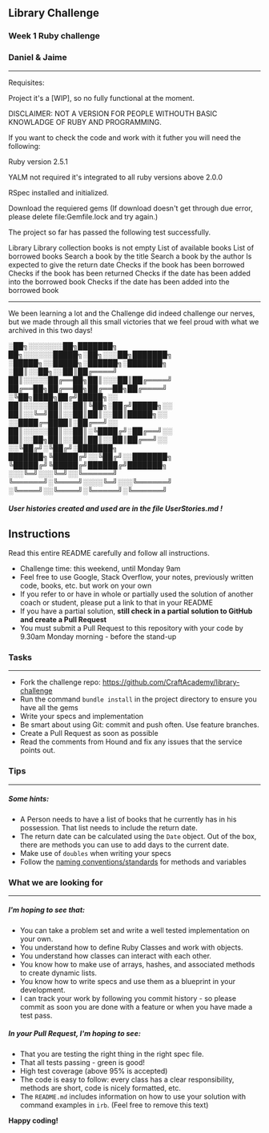## Library Challenge
### Week 1 Ruby challenge

### Daniel & Jaime
-------
Requisites:

Project it's a [WIP], so no fully functional at the moment. 

DISCLAIMER: NOT A VERSION FOR PEOPLE WITHOUTH BASIC KNOWLADGE OF RUBY AND PROGRAMMING.

If you want to check the code and work with it futher you will need the following:

Ruby version 2.5.1

YALM not required it's integrated to all ruby versions above  2.0.0

RSpec installed and initialized.


Download the requiered gems (If download doesn't get through due error, please delete file:Gemfile.lock and try again.)

The project so far has passed the following test successfully.

Library
  Library collection books is not empty
  List of available books
  List of borrowed books
  Search a book by the title
  Search a book by the author
  Is expected to give the return date
  Checks if the book has been borrowed
  Checks if the book has been returned
  Checks if the date has been added into the borrowed book
  Checks if the date has been added into the borrowed book

-------

We been learning a lot and the Challenge did indeed challenge our nerves, but we made through all this small victories that we feel proud with what we archived in this two days! 


░██╗░░░░░░░██╗███████╗  ██╗░░░░░░█████╗░██╗░░░██╗███████╗  ░█████╗░░█████╗░██████╗░███████╗
░██║░░██╗░░██║██╔════╝  ██║░░░░░██╔══██╗██║░░░██║██╔════╝  ██╔══██╗██╔══██╗██╔══██╗██╔════╝
░╚██╗████╗██╔╝█████╗░░  ██║░░░░░██║░░██║╚██╗░██╔╝█████╗░░  ██║░░╚═╝██║░░██║██║░░██║█████╗░░
░░████╔═████║░██╔══╝░░  ██║░░░░░██║░░██║░╚████╔╝░██╔══╝░░  ██║░░██╗██║░░██║██║░░██║██╔══╝░░
░░╚██╔╝░╚██╔╝░███████╗  ███████╗╚█████╔╝░░╚██╔╝░░███████╗  ╚█████╔╝╚█████╔╝██████╔╝███████╗
░░░╚═╝░░░╚═╝░░╚══════╝  ╚══════╝░╚════╝░░░░╚═╝░░░╚══════╝  ░╚════╝░░╚════╝░╚═════╝░╚══════╝


##### User histories created and used are in the file UserStories.md !


Instructions
-------
Read this entire README carefully and follow all instructions.

* Challenge time: this weekend, until Monday 9am
* Feel free to use Google, Stack Overflow, your notes, previously written code, books, etc. but work on your own
* If you refer to or have in whole or partially used the solution of another coach or student, please put a link to that in your README
* If you have a partial solution, **still check in a partial solution to GitHub and create a Pull Request**
* You must submit a Pull Request to this repository with your code by 9.30am Monday morning - before the stand-up


### Tasks
----

* Fork the challenge repo: https://github.com/CraftAcademy/library-challenge
* Run the command `bundle install` in the project directory to ensure you have all the gems
* Write your specs and implementation
* Be smart about using Git: commit and push often. Use feature branches.
* Create a Pull Request as soon as possible
* Read the comments from Hound and fix any issues that the service points out.

### Tips
----

##### Some hints:
  * A Person needs to have a list of books that he currently has in his possession. That list needs to include the return date.
  * The return date can be calculated using the `Date` object. Out of the box, there are methods you can use to add days to the current date.
  * Make use of `doubles` when writing your specs
  * Follow the [naming conventions/standards](https://craftacademy.gitbooks.io/coding-as-a-craft/content/extras/naming_standards.html) for methods and variables

### What we are looking for
----
##### I'm hoping to see that:
* You can take a problem set and write a well tested implementation on your own.
* You understand how to define Ruby Classes and work with objects.
* You understand how classes can interact with each other.
* You know how to make use of arrays, hashes, and associated methods to create dynamic lists.
* You know how to write specs and use them as a blueprint in your development.
* I can track your work by following you commit history - so please commit as soon you are done with a feature or when you have made a test pass.

##### In your Pull Request, I'm hoping to see:
* That you are testing the right thing in the right spec file.
* That all tests passing - green is good!
* High test coverage (above 95% is accepted)
* The code is easy to follow: every class has a clear responsibility, methods are short, code is nicely formatted, etc.
* The `README.md` includes information on how to use your solution with command examples in `irb`. (Feel free to remove this text)


**Happy coding!**
